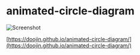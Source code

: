 # animated-circle-diagram

![Screenshot](https://doojin.github.io/animated-circle-diagram/screenshot.png "Screenshot")

[https://doojin.github.io/animated-circle-diagram/](https://doojin.github.io/animated-circle-diagram/)
